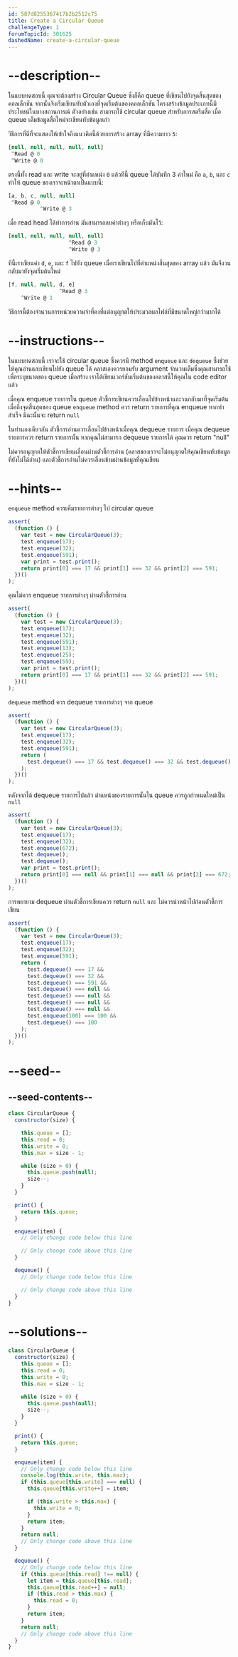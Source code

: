 ```yaml
---
id: 587d8255367417b2b2512c75
title: Create a Circular Queue
challengeType: 1
forumTopicId: 301625
dashedName: create-a-circular-queue
---
```


# --description--

ในแบบทดสอบนี้ คุณจะต้องสร้าง Circular Queue ซึ่งก็คือ queue ที่เขียนไปยังจุดสิ้นสุดของคอลเล็กชัน จากนั้นจึงเริ่มเขียนทับตัวเองที่จุดเริ่มต้นของคอลเล็กชัน โครงสร้างข้อมูลประเภทนี้มีประโยชน์ในบางสถานการณ์ ตัวอย่างเช่น สามารถใช้ circular queue สำหรับการสตรีมสื่อ เมื่อ queue เต็มข้อมูลสื่อใหม่จะเขียนทับข้อมูลเก่า

วิธีการที่ดีที่จะแสดงให้เข้าใจถึงแนวคิดนี้ด้วยการสร้าง array ที่มีความยาว `5`:

```js
[null, null, null, null, null]
 ^Read @ 0
 ^Write @ 0
```

ตรงนี้ทั้ง read และ write จะอยู่ที่ตำแหน่ง `0` แล้วทีนี้ queue ได้บันทึก 3 ค่าใหม่ คือ `a`, `b`, และ `c` ทำให้ queue ของเราจะหน้าตาเป็นแบบนี้:

```js
[a, b, c, null, null]
 ^Read @ 0
          ^Write @ 3
```

เมื่อ read head ได้ทำการอ่าน มันสามารถลบค่าต่างๆ หรือเก็บมันไว้:

```js
[null, null, null, null, null]
                   ^Read @ 3
                   ^Write @ 3
```

ทีนี้เราเขียนค่า `d`, `e`, และ `f` ไปยัง queue เมื่อเราเขียนไปที่ตำแหน่งสิ้นสุดของ array แล้ว มันจึงวนกลับมายังจุดเริ่มต้นใหม่

```js
[f, null, null, d, e]
                ^Read @ 3
    ^Write @ 1
```

วิธีการนี้ต้องจำนวนการหน่วยความจำที่คงที่แต่อนุญาตให้ประมวลผลไฟล์ที่มีขนาดใหญ่กว่ามากได้

# --instructions--


ในแบบทดสอบนี้ เราจะใช้ circular queue  ซึ่งควรมี method `enqueue` และ `dequeue` ซึ่งช่วยให้คุณอ่านและเขียนไปยัง queue ได้ คลาสเองควรยอมรับ argument จำนวนเต็มซึ่งคุณสามารถใช้เพื่อระบุขนาดของ queue เมื่อสร้าง เราได้เขียนเวอร์ชันเริ่มต้นของคลาสนี้ให้คุณใน code editor แล้ว

เมื่อคุณ enqueue รายการใน queue ตัวชี้การเขียนควรเลื่อนไปข้างหน้าและวนกลับมาที่จุดเริ่มต้นเมื่อถึงจุดสิ้นสุดของ queue `enqueue` method ควร return รายการที่คุณ enqueue หากทำสำเร็จ มิฉะนั้นจะ return `null`

ในทำนองเดียวกัน ตัวชี้การอ่านควรเลื่อนไปข้างหน้าเมื่อคุณ dequeue รายการ เมื่อคุณ dequeue รายการควร return รายการนั้น หากคุณไม่สามารถ dequeue รายการได้ คุณควร return "null"

ไม่ควรอนุญาตให้ตัวชี้การเขียนเลื่อนผ่านตัวชี้การอ่าน (คลาสของเราจะไม่อนุญาตให้คุณเขียนทับข้อมูลที่ยังไม่ได้อ่าน) และตัวชี้การอ่านไม่ควรเลื่อนข้ามผ่านข้อมูลที่คุณเขียน

# --hints--

`enqueue` method ควรเพิ่มรายการต่างๆ ไป circular queue

```js
assert(
  (function () {
    var test = new CircularQueue(3);
    test.enqueue(17);
    test.enqueue(32);
    test.enqueue(591);
    var print = test.print();
    return print[0] === 17 && print[1] === 32 && print[2] === 591;
  })()
);
```

คุณไม่ควร enqueue รายการต่างๆ ผ่านตัวชี้การอ่าน

```js
assert(
  (function () {
    var test = new CircularQueue(3);
    test.enqueue(17);
    test.enqueue(32);
    test.enqueue(591);
    test.enqueue(13);
    test.enqueue(25);
    test.enqueue(59);
    var print = test.print();
    return print[0] === 17 && print[1] === 32 && print[2] === 591;
  })()
);
```

`dequeue` method ควร dequeue รายการต่างๆ จาก queue

```js
assert(
  (function () {
    var test = new CircularQueue(3);
    test.enqueue(17);
    test.enqueue(32);
    test.enqueue(591);
    return (
      test.dequeue() === 17 && test.dequeue() === 32 && test.dequeue() === 591
    );
  })()
);
```

หลังจากได้ dequeue รายการไปแล้ว ตำแหน่งของรายการนั้นใน queue ควรถูกกำหนดใหม่เป็น `null`

```js
assert(
  (function () {
    var test = new CircularQueue(3);
    test.enqueue(17);
    test.enqueue(32);
    test.enqueue(672);
    test.dequeue();
    test.dequeue();
    var print = test.print();
    return print[0] === null && print[1] === null && print[2] === 672;
  })()
);
```

การพยายาม dequeue ผ่านตัวชี้การเขียนควร return `null` และ ไม่ควรนำหน้าไปก่อนตัวชี้การเขียน

```js
assert(
  (function () {
    var test = new CircularQueue(3);
    test.enqueue(17);
    test.enqueue(32);
    test.enqueue(591);
    return (
      test.dequeue() === 17 &&
      test.dequeue() === 32 &&
      test.dequeue() === 591 &&
      test.dequeue() === null &&
      test.dequeue() === null &&
      test.dequeue() === null &&
      test.dequeue() === null &&
      test.enqueue(100) === 100 &&
      test.dequeue() === 100
    );
  })()
);
```

# --seed--

## --seed-contents--

```js
class CircularQueue {
  constructor(size) {

    this.queue = [];
    this.read = 0;
    this.write = 0;
    this.max = size - 1;

    while (size > 0) {
      this.queue.push(null);
      size--;
    }
  }

  print() {
    return this.queue;
  }

  enqueue(item) {
    // Only change code below this line

    // Only change code above this line
  }

  dequeue() {
    // Only change code below this line

    // Only change code above this line
  }
}
```

# --solutions--

```js
class CircularQueue {
  constructor(size) {
    this.queue = [];
    this.read = 0;
    this.write = 0;
    this.max = size - 1;

    while (size > 0) {
      this.queue.push(null);
      size--;
    }
  }

  print() {
    return this.queue;
  }

  enqueue(item) {
    // Only change code below this line
    console.log(this.write, this.max);
    if (this.queue[this.write] === null) {
      this.queue[this.write++] = item;

      if (this.write > this.max) {
        this.write = 0;
      }
      return item;
    }
    return null;
    // Only change code above this line
  }

  dequeue() {
    // Only change code below this line
    if (this.queue[this.read] !== null) {
      let item = this.queue[this.read];
      this.queue[this.read++] = null;
      if (this.read > this.max) {
        this.read = 0;
      }
      return item;
    }
    return null;
    // Only change code above this line
  }
}
```
